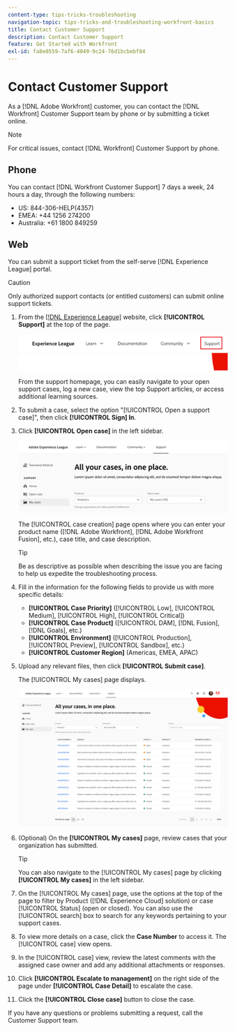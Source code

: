 ```yaml
---
content-type: tips-tricks-troubleshooting
navigation-topic: tips-tricks-and-troubleshooting-workfront-basics
title: Contact Customer Support
description: Contact Customer Support
feature: Get Started with Workfront
exl-id: fa8e0559-7af6-4049-9c24-76d1bcbebf84
---
```

# Contact Customer Support

<!--
<p>(We need to keep this as a standalone article. It is linked in multiple articles and FAQs.)</p>
-->

As a [!DNL Adobe Workfront] customer, you can contact the [!DNL Workfront] Customer Support team by phone or by submitting a ticket online.

>[!NOTE]
>
>For critical issues, contact [!DNL Workfront] Customer Support by phone.

## Phone

You can contact [!DNL Workfront Customer Support] 7 days a week, 24 hours a day, through the following numbers:

* US: 844-306-HELP(4357)
* EMEA: +44 1256 274200
* Australia: +61 1800 849259

## Web

You can submit a support ticket from the self-serve [!DNL Experience League] portal.

>[!CAUTION]
>
>Only authorized support contacts (or entitled customers) can submit online support tickets.


1. From the [[!DNL Experience League]](https://experienceleague.adobe.com) website, click **[!UICONTROL Support]**  at the top of the page.

   ![](assets/experience-league-top-navigation-with-support-highlighted.png)

   From the support homepage, you can easily navigate to your open support cases, log a new case, view the top Support articles, or access additional learning sources.

1. To submit a case, select the option "[!UICONTROL Open a support case]", then click **[!UICONTROL Sign] In**.

1. Click **[!UICONTROL Open case]** in the left sidebar.

   ![](assets/left-nav-bar-for-exl-support-portal.png)

   The [!UICONTROL case creation] page opens where you can enter your product name ([!DNL Adobe Workfront], [!DNL Adobe Workfront Fusion], etc.), case title, and case description.

   >[!TIP]
   >
   >Be as descriptive as possible when describing the issue you are facing to help us expedite the troubleshooting process.


1. Fill in the information for the following fields to provide us with more specific details:

   * **[!UICONTROL Case Priority]** ([!UICONTROL Low], [!UICONTROL Medium], [!UICONTROL High], [!UICONTROL Critical])
   * **[!UICONTROL Case Product]** ([!UICONTROL DAM], [!DNL Fusion], [!DNL Goals], etc.)
   * **[!UICONTROL Environment]** ([!UICONTROL Production], [!UICONTROL Preview], [!UICONTROL Sandbox], etc.)
   * **[!UICONTROL Customer Region]** (Americas, EMEA, APAC)

1. Upload any relevant files, then click **[!UICONTROL Submit case]**.

   The [!UICONTROL My cases] page displays.

   ![](assets/all-cases-list-exl-support-portal.png)

1. (Optional) On the **[!UICONTROL My cases]** page, review cases that your organization has submitted.

   >[!TIP]
   >
   >You can also navigate to the [!UICONTROL My cases] page by clicking **[!UICONTROL My cases]** in the left sidebar.

1. On the [!UICONTROL My cases] page, use the options at the top of the page to filter by Product ([!DNL Experience Cloud] solution) or case [!UICONTROL Status] (open or closed). You can also use the [!UICONTROL search] box to search for any keywords pertaining to your support cases.

1. To view more details on a case, click the **Case Number** to access it. The [!UICONTROL case] view opens.

1. In the [!UICONTROL case] view, review the latest comments with the assigned case owner and add any additional attachments or responses.

1. Click **[!UICONTROL Escalate to management]** on the right side of the page under **[!UICONTROL Case Detail]** to escalate the case.

1. Click the **[!UICONTROL Close case]** button to close the case.


If you have any questions or problems submitting a request, call the Customer Support team.



<!--drafted: I took the information above from this blog post by Jon Chen (on September 13, 2022): https://experienceleaguecommunities.adobe.com/t5/workfront-blogs/how-to-submit-a-support-ticket-on-experience-league/ba-p/461737)

- this is the information that was there before - pointing to WorkfrontOne: 

If you are logged in as an Authorized Support Contact, you can contact Workfront Customer Support through the Workfront One site and create a case, formally called a ticket.

1. Log in to [**one.workfront.com**](https://one.workfront.com/) as an Authorized Support Contact.
1. On the **Home** page, click **Support**.

   ![](assets/supporthome-350x138.png)

   The Customer Support page displays.

   >[!NOTE]
   >
   >If you don't see the Support option on the Home page, you are not an Authorized Support Contact. Your Workfront administrator can contact Workfront Customer Support and request you be added an Authorized Support Contact. If you are the only Workfront administrator for your organization, contact the Workfront Support team by phone.

1. Complete the fields in the **Create a Support Case** form. All fields are required.  

   <table style="table-layout:auto">
    <tr>
        <td><strong>Subject</strong></td>
        <td>Type a brief question or explanation of the issue you are experiencing.</td>
    </tr>
    <tr>
        <td><strong>Description</strong></td>
        <td>Type a detailed description of the issue. Include as much information as possible.</td>
    </tr>
    <tr>
        <td><strong>Priority</strong></td>
        <td> </td>
    </tr>
    <tr>
        <td><strong>Case Product</strong></td>
        <td>Select the product in which you are experiencing the issue. If the issue is not related to a specific product, select None.</td>
    </tr>
    <tr>
        <td><strong>Product Area</strong></td>
        <td>Select the area of the product that best relates to the issue. If the related area is not listed in the drop-down menu, select Not Listed.</td>
    </tr>
    <tr>
        <td><strong>Environment</strong></td>
        <td>Select the environment in which the issue occurs. If you are seeing the issue in both the Production and Sandbox environments, please select Production.</td>
    </tr>
    <tr>
        <td><strong>Customer Region</strong></td>
        <td> </td>
    </tr>
   </table>

1. (Optional) Attach a file, such as an image or video file.

   1. At the bottom of the form, click **Upload File**.
   1. Click **Upload File**, then browse for and select the desired file.

      ![](assets/supportselectfile-350x368.png)

   1. Click **Done** to upload the file to the case.

1. Click **Submit** to submit the case to Workfront Customer Support.

-->


